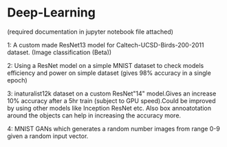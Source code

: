 # Deep-Learning
(required documentation in jupyter notebook file attached)

1: A custom made ResNet13 model for Caltech-UCSD-Birds-200-2011 dataset. (Image classification (Beta))

2: Using a ResNet model on a simple MNIST dataset to check models efficiency and power on simple dataset (gives 98% accuracy in a single epoch)

3: inaturalist12k dataset on a custom ResNet"14" model.Gives an increase 10% accuracy after a 5hr train (subject to GPU speed).Could be improved by using other models like Inception ResNet etc. Also box annoatotation around the objects can help in increasing the accuracy more.

4: MNIST GANs which generates a random number images from range 0-9 given a random input vector.

